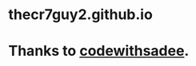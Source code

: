 # thecr7guy2.github.io

# Thanks to [codewithsadee](https://github.com/codewithsadee/vcard-personal-portfolio).
